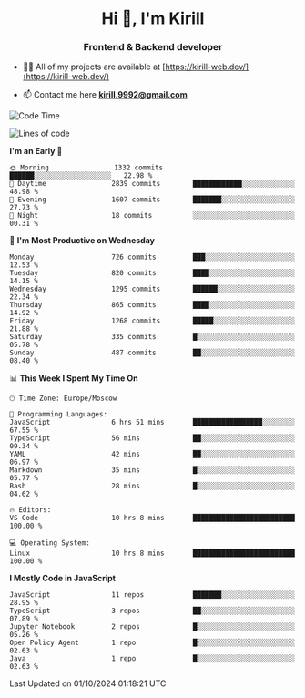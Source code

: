 <h1 align="center">Hi 👋, I'm Kirill</h1>
<h3 align="center">Frontend & Backend developer</h3>

- 👨‍💻 All of my projects are available at [https://kirill-web.dev/](https://kirill-web.dev/)

- 📫 Contact me here **kirill.9992@gmail.com**











<!--START_SECTION:waka-->
![Code Time](http://img.shields.io/badge/Code%20Time-1%2C982%20hrs%2022%20mins-blue)

![Lines of code](https://img.shields.io/badge/From%20Hello%20World%20I%27ve%20Written-4.6%20million%20lines%20of%20code-blue)

**I'm an Early 🐤** 

```text
🌞 Morning                1332 commits        ██████░░░░░░░░░░░░░░░░░░░   22.98 % 
🌆 Daytime                2839 commits        ████████████░░░░░░░░░░░░░   48.98 % 
🌃 Evening                1607 commits        ███████░░░░░░░░░░░░░░░░░░   27.73 % 
🌙 Night                  18 commits          ░░░░░░░░░░░░░░░░░░░░░░░░░   00.31 % 
```
📅 **I'm Most Productive on Wednesday** 

```text
Monday                   726 commits         ███░░░░░░░░░░░░░░░░░░░░░░   12.53 % 
Tuesday                  820 commits         ████░░░░░░░░░░░░░░░░░░░░░   14.15 % 
Wednesday                1295 commits        ██████░░░░░░░░░░░░░░░░░░░   22.34 % 
Thursday                 865 commits         ████░░░░░░░░░░░░░░░░░░░░░   14.92 % 
Friday                   1268 commits        █████░░░░░░░░░░░░░░░░░░░░   21.88 % 
Saturday                 335 commits         █░░░░░░░░░░░░░░░░░░░░░░░░   05.78 % 
Sunday                   487 commits         ██░░░░░░░░░░░░░░░░░░░░░░░   08.40 % 
```


📊 **This Week I Spent My Time On** 

```text
🕑︎ Time Zone: Europe/Moscow

💬 Programming Languages: 
JavaScript               6 hrs 51 mins       █████████████████░░░░░░░░   67.55 % 
TypeScript               56 mins             ██░░░░░░░░░░░░░░░░░░░░░░░   09.34 % 
YAML                     42 mins             ██░░░░░░░░░░░░░░░░░░░░░░░   06.97 % 
Markdown                 35 mins             █░░░░░░░░░░░░░░░░░░░░░░░░   05.77 % 
Bash                     28 mins             █░░░░░░░░░░░░░░░░░░░░░░░░   04.62 % 

🔥 Editors: 
VS Code                  10 hrs 8 mins       █████████████████████████   100.00 % 

💻 Operating System: 
Linux                    10 hrs 8 mins       █████████████████████████   100.00 % 
```

**I Mostly Code in JavaScript** 

```text
JavaScript               11 repos            ███████░░░░░░░░░░░░░░░░░░   28.95 % 
TypeScript               3 repos             ██░░░░░░░░░░░░░░░░░░░░░░░   07.89 % 
Jupyter Notebook         2 repos             █░░░░░░░░░░░░░░░░░░░░░░░░   05.26 % 
Open Policy Agent        1 repo              █░░░░░░░░░░░░░░░░░░░░░░░░   02.63 % 
Java                     1 repo              █░░░░░░░░░░░░░░░░░░░░░░░░   02.63 % 
```




 Last Updated on 01/10/2024 01:18:21 UTC
<!--END_SECTION:waka-->
